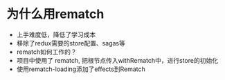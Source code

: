 # 为什么用rematch
* 上手难度低，降低了学习成本
* 移除了redux需要的store配置、sagas等
* rematch如何工作的？
* 项目中使用了 rematch, 把根节点传入withRematch中，进行store的初始化
* 使用rematch-loading添加了effects到Rematch